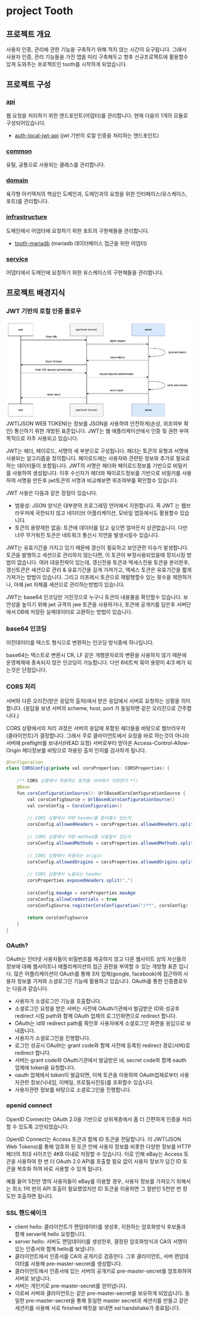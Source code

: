 # project Tooth

## 프로젝트 개요
사용자 인증, 관리에 관한 기능을 구축하기 위해 적지 않는 시간이 요구됩니다. 
그래서 사용자 인증, 관리 기능들을 가진 앱을 미리 구축해두고 향후 신규프로젝트에 활용할수 있게 도와주는 프로젝트인 tooth를 시작하게 되었습니다.

## 프로젝트 구성
### [api](./api)
웹 요청을 처리하기 위한 엔드포인트(어댑터)를 관리합니다. 현재 다음의 1개의 모듈로 구성되어있습니다.
- [auth-local-jwt-api](./api/auth-local-jwt-api) (jwt 기반의 로컬 인증을 처리하는 엔드포인트)

### [common](./common)
유틸, 공통으로 사용되는 클래스를 관리합니다.

### [domain](./domain)
육각형 아키텍처의 핵심인 도메인과, 도메인과의 요청을 위한 인터페이스(유스케이스, 포트)를 관리합니다.

### [infrastructure](./infrastructure)
도메인에서 어댑터에 요청하기 위한 포트의 구현체들을 관리합니다.
- [tooth-mariadb](./infrastructure/tooth-mariadb) (mariadb 데이터베이스 접근을 위한 어댑터)

### [service](./service)
어댑터에서 도메인에 요청하기 위한 유스케이스의 구현체들을 관리합니다.

## 프로젝트 배경지식
### JWT 기반의 로컬 인증 플로우
![jwt 기반 인증](./docs/jwt-workflow1.png)
JWT(JSON WEB TOKEN)는 정보를 JSON을 사용하여 안전하게(손상, 위조여부 확인) 통신하기 위한 개방된 표준입니다. JWT는 웹 애플리케이션에서 인증 및 권한 부여 목적으로 자주 사용되고 있습니다.

JWT는 헤더, 페이로드, 서명의 세 부분으로 구성됩니다. 헤더는 토큰의 유형과 서명에 사용되는 알고리즘을 정의합니다. 페이로드에는 사용자와 관련된 정보와 추가로 필요로 하는 데이터들이 포함됩니다. JWT의 서명은 헤더와 페이로드정보를 기반으로 비밀키를 사용하여 생성됩니다. 이후 수신자가 헤더와 페이로드정보를 기반으로 비밀키를 사용하여 서명을 만든후 jwt토큰의 서명과 비교해보면 위조여부를 확인할수 있습니다.

JWT 사용은 다음과 같은 장점이 있습니다.
- 범용성: JSON 양식은 대부분의 프로그래밍 언어에서 지원합니다. 즉 JWT 는 웹브라우저에 국한되지 않고 네이티브 어플리케이션, 모바일 앱등에서도 활용할수 있습니다.
- 토큰의 용량제한 없음: 토큰에 데이터를 담고 싶으면 얼마든지 상관없습니다. 다만 너무 무거워진 토큰은 네트워크 통신시 지연을 발생시킬수 있습니다.

JWT는 유효기간을 가지고 있기 때문에 갱신이 필요하고 보안관련 이슈가 발생합니다. 토큰을 발행하고 세션으로 관리하지 않는다면, 이 토큰이 부정사용되었을때 정지시킬 방법이 없습니다. 여러 대응전략이 있는데, 갱신전용 토큰과 엑세스전용 토큰을 분리한후, 갱신토큰은 세션으로 관리 & 유효기간을 길게 가져가고, 엑세스 토큰은 유효기간을 짧게 가져가는 방법이 있습니다. 그리고 리프레시 토큰으로 재발행할수 있는 횟수을 제한하거나, 아예 jwt 자체를 세션으로 관리하는방법이 있습니다.

JWT는 base64 인코딩만 거친것으로 누구나 토큰의 내용물을 확인할수 있습니다. 보안성을 높이기 위해 jwt 규격의 jwe 토큰을 사용하거나, 토큰에 공개키를 담은후 서버단에서 DB에 저장된 실제데이터로 교환하는 방법이 있습니다.

### base64 인코딩
이진데이터를 텍스트 형식으로 변환하는 인코딩 방식중에 하나입니다.

base64는 텍스트로 변환시 CR, LF 같은 개행문자로의 변환을 사용하지 않기 때문에 운영체제에 종속되지 않은 인코딩이 가능합니다.
다만 6비트씩 묶어 용량이 4/3 배가 되는것은 단점입니다.

### CORS 처리
서버와 다른 오리진(받은 응답의 출처)에서 받은 응답에서 서버로 요청하는 상황을 의미합니다. 
(응답을 보낸 서버의 scheme, host, port 가 동일하면 같은 오리진으로 간주합니다.)

CORS 상황에서의 처리 과정은 서버의 응답에 포함된 헤더들을 바탕으로 웹브라우저(클라이언트)가 결정합니다. 그래서 주로 클라이언트에서 요청을 바로 하는것이 아니라 서버에 preflight를 보내서(HEAD 요청) 서버로부터 받아온 Access-Control-Allow-Origin 헤더정보를 바탕으로 허용된 출처 인지를 검사하게 됩니다.

```java
@Configuration
class CORSConfig(private val corsProperties: CORSProperties) {

    /** CORS 상황에서 허용하는 동작을 서버에서 지정한다 **/
    @Bean
    fun corsConfigurationSource(): UrlBasedCorsConfigurationSource {
        val corsConfigSource = UrlBasedCorsConfigurationSource()
        val corsConfig = CorsConfiguration()

        // CORS 상황에서 어떤 header를 뜯어볼수 있는지
        corsConfig.allowedHeaders = corsProperties.allowedHeaders.split(",")

        // CORS 상황에서 어떤 method를 사용할수 있는지
        corsConfig.allowedMethods = corsProperties.allowedMethods.split(",")

        // CORS 상황에서 허용되는 origin
        corsConfig.allowedOrigins = corsProperties.allowedOrigins.split(",")

        // CORS 상황에서 노출되는 header
        corsProperties.exposedHeaders.split(",")

        corsConfig.maxAge = corsProperties.maxAge
        corsConfig.allowCredentials = true
        corsConfigSource.registerCorsConfiguration("/**", corsConfig)

        return corsConfigSource
    }
}
```

### OAuth?
OAuth는 인터넷 사용자들이 비밀번호를 제공하지 않고 다른 웹사이트 상의 자신들의 정보에 대해 웹사이트나 애플리케이션의 접근 권한을 부여할 수 있는 개방형 표준 입니다.
많은 어플리케이션이 OAuth를 통해 3자 업체(google, facebook)에 접근하여 사용자 정보를 가져와 소셜로그인 기능에 활용하고 있습니다. OAuth를 통한 인증플로우는 다음과 같습니다.

- 사용자가 소셜로그인 기능을 호출합니다.
- 소셜로그인 요청을 받은 서버는 사전에 OAuth기관에서 발급받은 ID와 성공후 redirect 시킬 path와 함께 OAuth 업체의 로그인화면으로 redirect 합니다.
- OAuth는 id와 redirect path를 확인후 사용자에게 소셜로그인 화면을 응답으로 보내줍니다.
- 사용자가 소셜로그인을 진행합니다.
- 로그인 성공시 OAuth는 grant code와 함께 사전에 등록된 redirect 경로(서버)로 redirect 합니다.
- 서버는 grant code와 OAuth기관에서 발급받은 id, secret code와 함께 oauth 업체에 token을 요청합니다.
- oauth 업체에서 token이 발급되면, 이제 토큰을 이용하여 OAuth업체로부터 사용자관련 정보(닉네임, 이메일, 프로필사진등)를 조회할수 있습니다.
- 사용자관련 정보를 바탕으로 소셜로그인을 진행합니다.

### openid connect
OpenID Connect는 OAuth 2.0을 기반으로 상위계층에서 좀 더 간편하게 인증을 처리할 수 있도록 고안되었습니다.

OpenID Connect는 Access 토큰과 함께 ID 토큰을 전달합니다. 이 JWT(JSON Web Tokens)를 통해 암호화 된 토큰 안에 사용자 정보를 비롯한 다양한 정보를 HTTP 헤더의 최대 사이즈인 4KB 이내로 저장할 수 있습니다. 이로 인해 eBay는 Access 토큰을 사용하여 한 번 더 OAuth 2.0 API를 호출할 필요 없이 사용자 정보가 담긴 ID 토큰을 복호화 하여 바로 사용할 수 있게 됩니다.

예를 들어 5천만 명의 사용자들이 eBay를 이용할 경우, 사용자 정보를 가져오기 위해서는 최소 1억 번의 API 호출이 필요했었지만 ID 토큰을 이용하면 그 절반인 5천만 번 정도만 호출하면 됩니다.

### SSL 핸드쉐이크
- client hello: 클라이언트가 랜덤데이터를 생성후, 지원하는 암호화방식 후보들과 함께 server에 hello 요청합니다.
- server hello: 서버도 랜덤데이터를 생성한후, 결정된 암호화방식과 CA의 서명이 있는 인증서와 함께 hello를 보냅니다.
- 클라이언트에서 인증서를 CA의 공개키로 검증한다. 그후 클라이언트, 서버 랜덤데이터를 사용해 pre-master-secret를 생성합니다.
- 클라이언트에서 인증서에 있는 서버의 공개키로 pre-master-secret를 암호화하여 서버로 보냅니다.
- 서버는 개인키로 pre-master-secret를 얻어냅니다.
- 이로써 서버와 클라이언트는 같은 pre-master-secret을 보유하게 되었습니다. 동일한 pre-master-secret을 통해 동일한 master secret과 세션키를 만들고 같은 세션키를 사용해 서로 finished 패킷을 보내면 ssl handshake가 종료됩니다.

